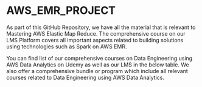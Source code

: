 # AWS_EMR_PROJECT

As part of this GitHub Repository, we have all the material that is relevant to Mastering AWS Elastic Map Reduce. The comprehensive course on our LMS Platform covers all important aspects related to building solutions using technologies such as Spark on AWS EMR.

You can find list of our comprehensive courses on Data Engineering using AWS Data Analytics on Udemy as well as our LMS in the below table. We also offer a comprehensive bundle or program which include all relevant courses related to Data Engineering using AWS Data Analytics.
